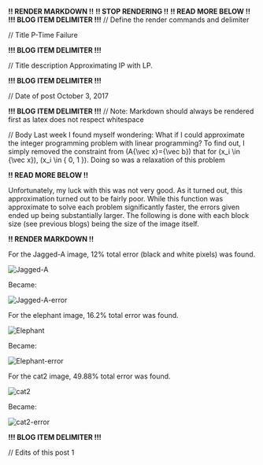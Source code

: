 **!! RENDER MARKDOWN !!**
**!! STOP RENDERING !!**
**!! READ MORE BELOW !!**
**!!! BLOG ITEM DELIMITER !!!**
// Define the render commands and delimiter

// Title
P-Time Failure

**!!! BLOG ITEM DELIMITER !!!**

// Title description
Approximating IP with LP.

**!!! BLOG ITEM DELIMITER !!!**

// Date of post 
October 3, 2017

**!!! BLOG ITEM DELIMITER !!!**
// Note: Markdown should always be rendered first as latex does not respect whitespace

// Body
Last week I found myself wondering: What if I could approximate the integer programming problem with linear programming? To find out, I simply removed the constraint from <span class="math inline">\(A{\vec x}={\vec b}\)</span> that for <span class="math inline">\(x_i \in {\vec x}\)</span>, <span class="math inline">\(x_i \in \{ 0, 1 \}\)</span>. Doing so was a relaxation of this problem

**!! READ MORE BELOW !!**

Unfortunately, my luck with this was not very good. As it turned out, this approximation turned out to be fairly poor. While this function was approximate to solve each problem significantly faster, the errors given ended up being substantially larger. The following is done with each block size (see previous blogs) being the size of the image itself.

**!! RENDER MARKDOWN !!**

For the Jagged-A image, 12% total error (black and white pixels) was found.

![Jagged-A](https://zwimer.github.io/zwimer.com//SAT-Blog/Blogs/figs/P-Time-Fail/Jagged_A.bmp)

Became:

![Jagged-A-error](https://zwimer.github.io/zwimer.com//SAT-Blog/Blogs/figs/P-Time-Fail/Jagged_A_5_5.bmp)

For the elephant image, 16.2% total error was found.

![Elephant](https://zwimer.github.io/zwimer.com//SAT-Blog/Blogs/figs/P-Time-Fail/Elephant.bmp)

Became:

![Elephant-error](https://zwimer.github.io/zwimer.com//SAT-Blog/Blogs/figs/P-Time-Fail/Elephant_80_36.bmp)

For the cat2 image, 49.88% total error was found.

![cat2](https://zwimer.github.io/zwimer.com//SAT-Blog/Blogs/figs/P-Time-Fail/cat2.bmp)

Became:

![cat2-error](https://zwimer.github.io/zwimer.com//SAT-Blog/Blogs/figs/P-Time-Fail/cat2_72_56.bmp)

**!!! BLOG ITEM DELIMITER !!!**

// Edits of this post
1
